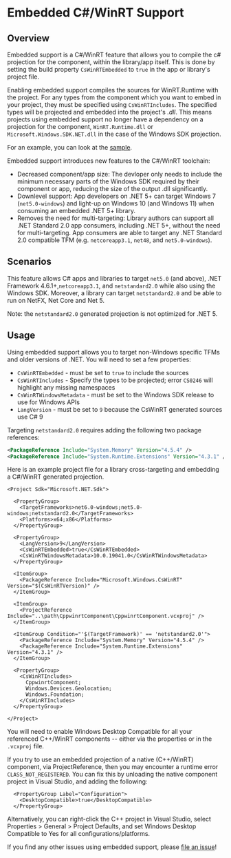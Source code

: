 # Embedded C#/WinRT Support

## Overview

Embedded support is a C#/WinRT feature that allows you to compile the c# projection for the component, within the library/app itself. 
This is done by setting the build property `CsWinRTEmbedded` to `true` in the app or library's project file. 

Enabling embedded support compiles the sources for WinRT.Runtime with the project.
For any types from the component which you want to embed in your project, they must be specified using `CsWinRTIncludes`.
The specified types will be projected and embedded into the project's *.dll*. 
This means projects using embedded support no longer have a dependency on a projection for the component, `WinRT.Runtime.dll` or `Microsoft.Windows.SDK.NET.dll` in the case of the Windows SDK projection.

For an example, you can look at the [sample](https://github.com/microsoft/CsWinRT/tree/master/src/Samples/TestEmbedded). 

Embedded support introduces new features to the C#/WinRT toolchain:
 * Decreased component/app size: The devloper only needs to include the minimum necessary parts of the Windows SDK required by their component or app, reducing the size of the output .dll significantly.
 * Downlevel support: App developers on .NET 5+ can target Windows 7 (`net5.0-windows`) and light-up on Windows 10 
  (and Windows 11) when consuming an embedded .NET 5+ library. 
 * Removes the need for multi-targeting: Library authors can support all .NET Standard 2.0 app consumers, including .NET 5+, without the need for multi-targeting. App consumers are able to target any .NET Standard 2.0 compatible TFM (e.g. `netcoreapp3.1`, `net48`, and `net5.0-windows`).

## Scenarios

This feature allows C# apps and libraries to target `net5.0` (and above), .NET Framework 4.6.1+,`netcoreapp3.1`, and `netstandard2.0` while also using the Windows SDK.
Moreover, a library can target `netstandard2.0` and be able to run on NetFX, Net Core and Net 5. 

Note: the `netstandard2.0` generated projection is not optimized for .NET 5. 

## Usage 

Using embedded support allows you to target non-Windows specific TFMs and older versions of .NET. 
You will need to set a few properties:
  * `CsWinRTEmbedded` - must be set to `true` to include the sources
  * `CsWinRTIncludes` - Specify the types to be projected; error `CS0246` will highlight any missing namespaces
  * `CsWinRTWindowsMetadata` - must be set to the Windows SDK release to use for Windows APIs
  * `LangVersion` - must be set to `9` because the CsWinRT generated sources use C# 9

Targeting `netstandard2.0` requires adding the following two package references:

```xml
<PackageReference Include="System.Memory" Version="4.5.4" />
<PackageReference Include="System.Runtime.Extensions" Version="4.3.1" />
```

Here is an example project file for a library cross-targeting and embedding a C#/WinRT generated projection.

```csproj
<Project Sdk="Microsoft.NET.Sdk">

  <PropertyGroup>
    <TargetFrameworks>net6.0-windows;net5.0-windows;netstandard2.0</TargetFrameworks>
    <Platforms>x64;x86</Platforms>
  </PropertyGroup>

  <PropertyGroup>
    <LangVersion>9</LangVersion>
    <CsWinRTEmbedded>true</CsWinRTEmbedded>
    <CsWinRTWindowsMetadata>10.0.19041.0</CsWinRTWindowsMetadata>
  </PropertyGroup>

  <ItemGroup>
    <PackageReference Include="Microsoft.Windows.CsWinRT" Version="$(CsWinRTVersion)" />
  </ItemGroup>

  <ItemGroup>
    <ProjectReference Include="..\path\CppwinrtComponent\CppwinrtComponent.vcxproj" />
  </ItemGroup> 
  
  <ItemGroup Condition="'$(TargetFramework)' == 'netstandard2.0'">
    <PackageReference Include="System.Memory" Version="4.5.4" />
    <PackageReference Include="System.Runtime.Extensions" Version="4.3.1" />
  </ItemGroup>
    
  <PropertyGroup>
    <CsWinRTIncludes>
      CppwinrtComponent;
      Windows.Devices.Geolocation;
      Windows.Foundation;
    </CsWinRTIncludes>
  </PropertyGroup>
 
</Project>
```

You will need to enable Windows Desktop Compatible for all your referenced C++/WinRT components -- either via the properties or in the `.vcxproj` file.

If you try to use an embedded projection of a native (C++/WinRT) component, via ProjectReference, then you may encounter a runtime error `CLASS_NOT_REGISTERED`.
You can fix this by unloading the native component project in Visual Studio, and adding the following:

```vcxproj
  <PropertyGroup Label="Configuration">
    <DesktopCompatible>true</DesktopCompatible>
  </PropertyGroup>
```

Alternatively, you can right-click the C++ project in Visual Studio, select Properties > General > Project Defaults,
 and set Windows Desktop Compatible to Yes for all configurations/platforms.

If you find any other issues using embedded support, please [file an issue]()!
